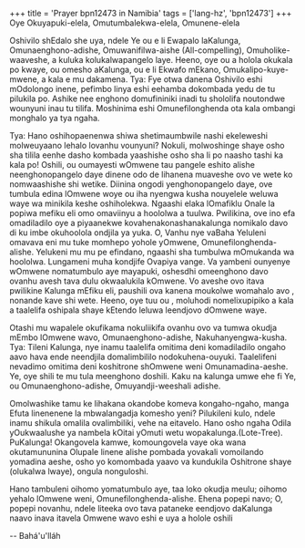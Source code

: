 +++
title = 'Prayer bpn12473 in Namibia'
tags = ['lang-hz', 'bpn12473']
+++
Oye Okuyapuki-elela, Omutumbalekwa-elela, Omunene-elela

Oshivilo shEdalo she uya, ndele Ye ou e li Ewapalo laKalunga, Omunaenghono-adishe, Omuwanifilwa-aishe (All-compelling), Omuholike-waaveshe, a kuluka kolukalwapangelo laye. Heeno, oye  ou a holola okukala po kwaye, ou omesho aKalunga, ou e li Ekwafo  mEkano, Omukalipo-kuye-mwene,  a kala e mu dakamena. Tya: Fye otwa danena Oshivilo eshi mOdolongo inene, pefimbo linya eshi eehamba dokombada yedu de tu pilukila po. Ashike nee enghono domufininiki inadi tu shololifa noutondwe wounyuni inau tu tilifa. Moshinima eshi Omunefilonghenda ota kala ombangi monghalo ya tya ngaha.

Tya: Hano oshihopaenenwa shiwa shetimaumbwile nashi ekeleweshi  molweuyaano lehalo lovanhu vounyuni? Nokuli, molwoshinge  shaye osho sha tilila eenhe dasho kombada yaashishe osho sha li po naasho tashi ka kala po!  Oshili, ou oumayesti wOmwene tau pangele eshito alishe neenghonopangelo daye dinene odo de lihanena  muaveshe ovo ve wete ko nomwaashishe shi wetike.
Diinina ongodi yenghonopangelo daye, ove tumbula edina lOmwene woye ou iha nyengwa kusha nouyelele weluwa waye wa minikila keshe oshiholekwa. Ngaashi elaka lOmafiklu Onale la popiwa mefiku eli omo omaviinyu a hoololwa a tuulwa. Pwilikina, ove ino efa omadiladilo oye a piyaanekwe kovahenakonashanakalunga nomikalo davo di ku imbe okuhoolola ondjila ya yuka.
O, Vanhu nye vaBaha Yeluleni omavava eni mu tuke momhepo yohole yOmwene,  Omunefilonghenda-alishe. Yelukeni mu mu pe efindano, ngaashi  sha tumbulwa mOmukanda wa hoololwa. Lungameni muha kondjife Ovapiya vange. Va yambeni ounyenye wOmwene nomatumbulo aye mayapuki, oshesdhi omeenghono davo ovanhu avesh tava dulu okwaalukila kOmwene. Vo aveshe ovo itava pwilikine Kalunga mEfiku eli, paushili ova kanena  moukolwe womahalo avo , nonande kave shi wete. Heeno, oye tuu ou , moluhodi nomelixupipiko a kala a taalelifa oshipala shaye kEtendo leluwa leendjovo dOmwene waye.

Otashi mu wapalele okufikama nokuliikifa ovanhu ovo va tumwa okudja mEmbo lOmwene wavo, Omunaenghono-adishe, Nakuhanyengwa-kusha. Tya: Tileni Kalunga, nye inamu taalelifa omitima deni komadiladilo ongaho  aavo hava ende neendjila domalimbililo nodokuhena-ouyuki. Taalelifeni nevadimo omitima deni koshitrone shOmwene weni Omunamadina-aeshe.  Ye, oye shili te mu tula meenghono doshili. Kaku na kalunga umwe ehe fi Ye, ou Omunaenghono-adishe, Omuyandji-weeshali adishe.

Omolwashike tamu ke lihakana okandobe komeva kongaho-ngaho, manga Efuta linenenene la mbwalangadja komesho yeni? Pilukileni kulo, ndele inamu shikula omalila ovalimbiliki, vehe na eitavelo.  Hano osho ngaha Odila yOukwaalushe ya nambela kOitai yOmuti wetu wopakalunga.(Lote-Tree). 
PuKalunga! Okangovela kamwe, komoungovela vaye oka wana okutamununina Olupale linene alishe pombada yovakali vomoilando yomadina aeshe, osho yo komombada yaavo va kundukila Oshitrone shaye (olukalwa lwaye), ongula nonguloshi.

Hano tambuleni oihomo yomatumbulo aye, taa loko okudja meulu; oihomo yehalo lOmwene weni, Omunefilonghenda-alishe. Ehena popepi navo; O, popepi novanhu, ndele liteeka ovo tava pataneke eendjovo daKalunga naavo inava itavela Omwene wavo eshi e uya a holole oshili

-- Bahá'u'lláh
